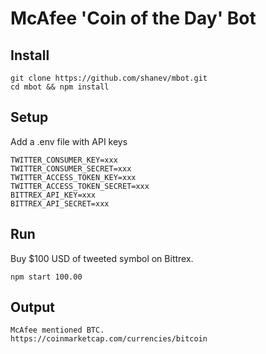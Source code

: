 # McAfee 'Coin of the Day' Bot

## Install

```
git clone https://github.com/shanev/mbot.git
cd mbot && npm install
```

## Setup

Add a .env file with API keys

```
TWITTER_CONSUMER_KEY=xxx
TWITTER_CONSUMER_SECRET=xxx
TWITTER_ACCESS_TOKEN_KEY=xxx
TWITTER_ACCESS_TOKEN_SECRET=xxx
BITTREX_API_KEY=xxx
BITTREX_API_SECRET=xxx
```

## Run

Buy $100 USD of tweeted symbol on Bittrex.

`npm start 100.00`

## Output

```
McAfee mentioned BTC.
https://coinmarketcap.com/currencies/bitcoin
```
